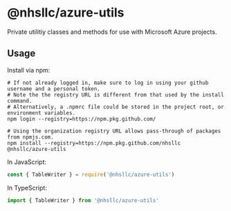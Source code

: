 # @nhsllc/azure-utils

Private utilitiy classes and methods for use with Microsoft Azure projects.

## Usage

Install via npm:

```shell
# If not already logged in, make sure to log in using your github username and a personal token.
# Note the the registry URL is different from that used by the install command.
# Alternatively, a .npmrc file could be stored in the project root, or environment variables.
npm login --registry=https://npm.pkg.github.com/

# Using the organization registry URL allows pass-through of packages from npmjs.com.
npm install --registry=https://npm.pkg.github.com/nhsllc @nhsllc/azure-utils
```

In JavaScript:

```js
const { TableWriter } = require('@nhsllc/azure-utils')
```

In TypeScript:

```ts
import { TableWriter } from '@nhsllc/azure-utils'
```
